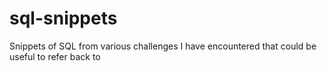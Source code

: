 # sql-snippets
Snippets of SQL from various challenges I have encountered that could be useful to refer back to
